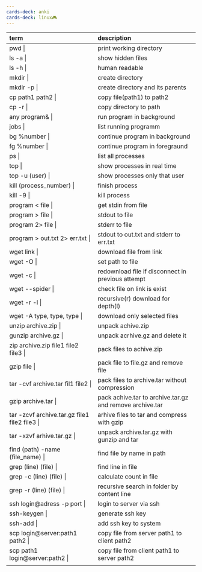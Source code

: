 ```yaml
---
cards-deck: anki
cards-deck: linux🎮
---
```




| term                                                    | description                                              |
|:------------------------------------------------------- |:-------------------------------------------------------- |
| pwd \|  <!-- -->                                        | print working directory                                  | ^1656956477695
| ls -a \|  <!-- -->                                      | show hidden files                                        | ^1656956477701
| ls -h \|  <!-- -->                                      | human readable                                           | ^1656956477703
| mkdir \|  <!-- -->                                      | create directory                                         | ^1656956477705
| mkdir -p \|  <!-- -->                                   | create directory and its parents                         | ^1656956477707
| cp path1 path2 \|  <!-- -->                             | copy file(path1) to path2                                | ^1656956477709
| cp -r \|  <!-- -->                                      | copy directory to path                                   | ^1656956477711
| any program& \|  <!-- -->                               | run program in background                                | ^1656956477714
| jobs \|  <!-- -->                                       | list running programm                                    | ^1656956477716
| bg %number \|  <!-- -->                                 | continue program in background                           | ^1656956477717
| fg %number \|  <!-- -->                                 | continue program in foregraund                           | ^1656956477718
| ps \|  <!-- -->                                         | list all processes                                       | ^1656956477719
| top \|  <!-- -->                                        | show processes in real time                              | ^1656956477720
| top -u (user) \|  <!-- -->                              | show processes only that user                            | ^1656956477721
| kill (process_number) \|  <!-- -->                      | finish process                                           | ^1656956477722
| kill -9 \|  <!-- -->                                    | kill process                                             | ^1656956477723
| program < file \|  <!-- -->                             | get stdin from file                                      | ^1656956477724
| program > file \|  <!-- -->                             | stdout to file                                           | ^1656956477725
| program 2> file \|  <!-- -->                            | stderr to file                                           | ^1656956477726
| program > out.txt 2> err.txt \|  <!-- -->               | stdout to out.txt and stderr to err.txt                  | ^1656956477727
| wget link \|  <!-- -->                                  | download file from link                                  | ^1656956477728
| wget -O \|  <!-- -->                                    | set path to file                                         | ^1656956477729
| wget -c \|  <!-- -->                                    | redownload file if disconnect in previous attempt        | ^1656956477730
| wget --spider \|  <!-- -->                              | check file on link is exist                              | ^1656956477731
| wget -r -l \|  <!-- -->                                 | recursive(r) download for depth(l)                       | ^1656956477732
| wget -A type, type, type \|  <!-- -->                   | download only selected files                             | ^1656956477733
| unzip archive.zip \|  <!-- -->                          | unpack achive.zip                                        | ^1656956477735
| gunzip archive.gz \|  <!-- -->                          | unpack acrhive.gz and delete it                          | ^1656956477736
| zip archive.zip file1 file2 file3 \|  <!-- -->          | pack files to achive.zip                                 | ^1656956477737
| gzip file \|  <!-- -->                                  | pack file to file.gz and remove file                     | ^1656956477738
| tar -cvf archive.tar fil1 file2 \|  <!-- -->            | pack files to archive.tar without compression            | ^1656956477739
| gzip archive.tar \|  <!-- -->                           | pack achive.tar to archive.tar.gz and remove archive.tar | ^1656956477740
| tar -zcvf archive.tar.gz file1 file2 file3 \|  <!-- --> | arhive files to tar and compress with gzip               | ^1656956477741
| tar -xzvf arhive.tar.gz \|  <!-- -->                    | unpack archive.tar.gz with gunzip and tar                | ^1656956477742
| find (path) -name (file_name) \|  <!-- -->              | find file by name in path                                | ^1656956477743
| grep (line) (file) \|  <!-- -->                         | find line in file                                        | ^1656956477744
| grep -c (line) (file) \|  <!-- -->                      | calculate count in file                                  | ^1656956477745
| grep -r (line) (file) \|  <!-- -->                      | recursive search in folder by content line               | ^1656956477746
| ssh login@adress -p port \|  <!-- -->                   | login to server via ssh                                  | ^1656956477747
| ssh-keygen \|  <!-- -->                                 | generate ssh key                                         | ^1656956477748
| ssh-add \|  <!-- -->                                    | add ssh key to system                                    | ^1656956477749
| scp login@server:path1 path2 \|  <!-- -->               | copy file from server path1 to client path2              | ^1656956477750
| scp path1 login@server:path2 \|  <!-- -->               | copy file from client path1 to server path2              | ^1656956477751
|                                                         |                                                          |
